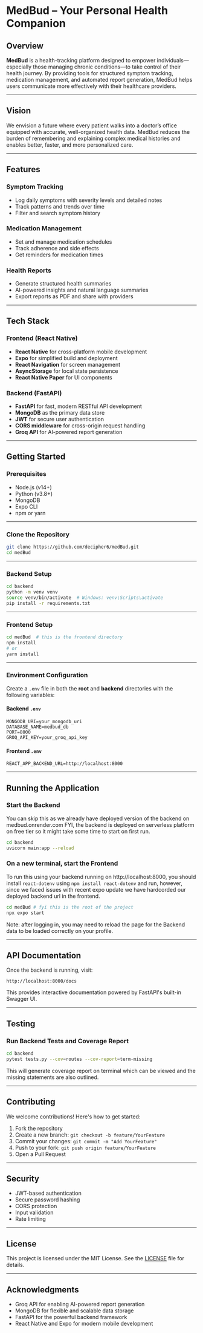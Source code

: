 # MedBud – Your Personal Health Companion

## Overview

**MedBud** is a health-tracking platform designed to empower individuals—especially those managing chronic conditions—to take control of their health journey. By providing tools for structured symptom tracking, medication management, and automated report generation, MedBud helps users communicate more effectively with their healthcare providers.

---

## Vision

We envision a future where every patient walks into a doctor’s office equipped with accurate, well-organized health data. MedBud reduces the burden of remembering and explaining complex medical histories and enables better, faster, and more personalized care.

---

## Features

### Symptom Tracking

* Log daily symptoms with severity levels and detailed notes
* Track patterns and trends over time
* Filter and search symptom history

### Medication Management

* Set and manage medication schedules
* Track adherence and side effects
* Get reminders for medication times

### Health Reports

* Generate structured health summaries
* AI-powered insights and natural language summaries
* Export reports as PDF and share with providers

---

## Tech Stack

### Frontend (React Native)

* **React Native** for cross-platform mobile development
* **Expo** for simplified build and deployment
* **React Navigation** for screen management
* **AsyncStorage** for local state persistence
* **React Native Paper** for UI components

### Backend (FastAPI)

* **FastAPI** for fast, modern RESTful API development
* **MongoDB** as the primary data store
* **JWT** for secure user authentication
* **CORS middleware** for cross-origin request handling
* **Groq API** for AI-powered report generation

---

## Getting Started

### Prerequisites

* Node.js (v14+)
* Python (v3.8+)
* MongoDB
* Expo CLI
* npm or yarn

---

### Clone the Repository

```bash
git clone https://github.com/decipher6/medBud.git
cd medBud
```

---

### Backend Setup

```bash
cd backend
python -m venv venv
source venv/bin/activate  # Windows: venv\Scripts\activate
pip install -r requirements.txt
```

---

### Frontend Setup

```bash
cd medBud  # this is the frontend directory
npm install
# or
yarn install
```

---

### Environment Configuration

Create a `.env` file in both the **root** and **backend** directories with the following variables:

#### Backend `.env`

```env
MONGODB_URI=your_mongodb_uri
DATABASE_NAME=medbud_db
PORT=8000
GROQ_API_KEY=your_groq_api_key
```

#### Frontend `.env`

```env
REACT_APP_BACKEND_URL=http://localhost:8000
```

---

## Running the Application

### Start the Backend

You can skip this as we already have deployed version of the backend on medbud.onrender.com 
FYI, the backend is deployed on serverless platform on free tier so it might take some time to start on first run.

```bash
cd backend
uvicorn main:app --reload
```

### On a new terminal, start the Frontend

To run this using your backend running on http://localhost:8000, you should install `react-dotenv` using `npm install react-dotenv` and run, however, since we faced issues with recent expo update we have hardcorded our deployed backend url in the frontend. 

```bash
cd medBud # fyi this is the root of the project
npx expo start
```

Note: after logging in, you may need to reload the page for the Backend data to be loaded correctly on your profile.

---

## API Documentation

Once the backend is running, visit:

```
http://localhost:8000/docs
```

This provides interactive documentation powered by FastAPI's built-in Swagger UI.

---

## Testing

### Run Backend Tests and Coverage Report

```bash
cd backend
pytest tests.py --cov=routes --cov-report=term-missing 
```

This will generate coverage report on terminal which can be viewed and the missing statements are also outlined.

---

## Contributing

We welcome contributions! Here's how to get started:

1. Fork the repository
2. Create a new branch:
   `git checkout -b feature/YourFeature`
3. Commit your changes:
   `git commit -m "Add YourFeature"`
4. Push to your fork:
   `git push origin feature/YourFeature`
5. Open a Pull Request

---

## Security

* JWT-based authentication
* Secure password hashing
* CORS protection
* Input validation
* Rate limiting

---

## License

This project is licensed under the MIT License. See the [LICENSE](LICENSE) file for details.

---

## Acknowledgments

* Groq API for enabling AI-powered report generation
* MongoDB for flexible and scalable data storage
* FastAPI for the powerful backend framework
* React Native and Expo for modern mobile development

